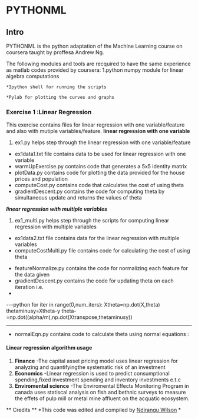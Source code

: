 PYTHONML
==================


Intro
-----

PYTHONML is the python adaptation of the Machine Learning course on coursera taught by proffesa Andrew Ng.

The following modules and tools are recquired to have the same experience as matlab codes provided by coursera:
	1.python numpy module for linear algebra computations

	*Ipython shell for running the scripts
	
	*Pylab for plotting the curves and graphs 
 
### Exercise 1 :Linear Regression ###
 This exercise contains files for linear regression with one variable/feature and also with mutiple variables/feature.
  **linear regression with one variable**
   1. ex1.py helps step through the linear regression with one variable/feature
   + ex1data1.txt file contains data to be used for linear regression with one variable
   + warmUpExercise.py contains code that generates a 5x5 identity matrix
   + plotData.py contains code for plotting the data provided for the house prices and population
   + computeCost.py contains code that calculates the cost of using theta
   + gradientDescent.py contains the code for computing theta by simultaneous update and returns the values of theta
	
  ***linear regression with multiple variables***
   1. ex1_multi.py helps step through the scripts for computing linear regression with multiple variables
   * ex1data2.txt file contains data for the linear regression with multiple variables
   * computeCostMulti.py file contains code for calculating the cost of using theta
   + featureNormalize.py contains the code for normalizing each feature for the data given
   + gradientDescent.py contains the code for updating theta on each iteration i.e.
   + 
---python
   for iter in range(0,num_iters):
        Xtheta=np.dot(X,theta)
        thetaminusy=Xtheta-y
        theta-=np.dot((alpha/m),np.dot(Xtranspose,thetaminusy))

---
   + normalEqn.py contains code to calculate theta using normal equations :


#### Linear regression algorithm usage ####
   1. **Finance**
	-The capital asset pricing model uses linear regression for analyzing and quantifyingthe systematic risk of an investment
   2. **Economics**
	-Linear regression is used to predict consumptional spending,fixed investment spending and inventory investments e.t.c
   3. **Enviromental science**
	-The Enviromental Effects Monitoring Program in canada uses statiscal analysis on fish and bethnic surveys to measure the effets of pulp mill or metal mine affluent on the acquatic ecosystem.


** Credits **
*This code was edited and compiled by [Ndirangu Wilson](wilson.ndirangu@myshoppingmate.com) *



